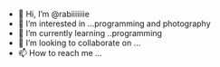 - 👋 Hi, I’m @rabiiiiiiie
- 👀 I’m interested in ...programming and photography   
- 🌱 I’m currently learning ..programming 
- 💞️ I’m looking to collaborate on ...
- 📫 How to reach me ...

<!---
rabiiiiiiie/rabiiiiiiie is a ✨ special ✨ repository because its `README.md` (this file) appears on your GitHub profile.
You can click the Preview link to take a look at your changes.
--->
